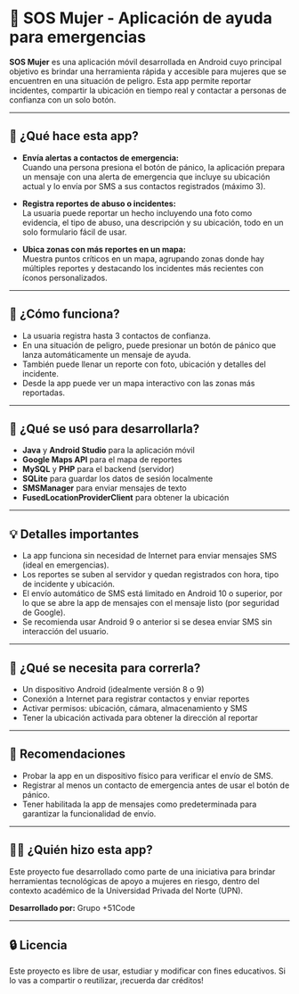 # 🚨 SOS Mujer - Aplicación de ayuda para emergencias

**SOS Mujer** es una aplicación móvil desarrollada en Android cuyo principal objetivo es brindar una herramienta rápida y accesible para mujeres que se encuentren en una situación de peligro. Esta app permite reportar incidentes, compartir la ubicación en tiempo real y contactar a personas de confianza con un solo botón.

---

## 🧭 ¿Qué hace esta app?

- **Envía alertas a contactos de emergencia:**  
  Cuando una persona presiona el botón de pánico, la aplicación prepara un mensaje con una alerta de emergencia que incluye su ubicación actual y lo envía por SMS a sus contactos registrados (máximo 3).

- **Registra reportes de abuso o incidentes:**  
  La usuaria puede reportar un hecho incluyendo una foto como evidencia, el tipo de abuso, una descripción y su ubicación, todo en un solo formulario fácil de usar.

- **Ubica zonas con más reportes en un mapa:**  
  Muestra puntos críticos en un mapa, agrupando zonas donde hay múltiples reportes y destacando los incidentes más recientes con íconos personalizados.

---

## 📱 ¿Cómo funciona?

- La usuaria registra hasta 3 contactos de confianza.
- En una situación de peligro, puede presionar un botón de pánico que lanza automáticamente un mensaje de ayuda.
- También puede llenar un reporte con foto, ubicación y detalles del incidente.
- Desde la app puede ver un mapa interactivo con las zonas más reportadas.

---

## 🧪 ¿Qué se usó para desarrollarla?

- **Java** y **Android Studio** para la aplicación móvil
- **Google Maps API** para el mapa de reportes
- **MySQL** y **PHP** para el backend (servidor)
- **SQLite** para guardar los datos de sesión localmente
- **SMSManager** para enviar mensajes de texto
- **FusedLocationProviderClient** para obtener la ubicación

---

## 💡 Detalles importantes

- La app funciona sin necesidad de Internet para enviar mensajes SMS (ideal en emergencias).
- Los reportes se suben al servidor y quedan registrados con hora, tipo de incidente y ubicación.
- El envío automático de SMS está limitado en Android 10 o superior, por lo que se abre la app de mensajes con el mensaje listo (por seguridad de Google).
- Se recomienda usar Android 9 o anterior si se desea enviar SMS sin interacción del usuario.

---

## 🧭 ¿Qué se necesita para correrla?

- Un dispositivo Android (idealmente versión 8 o 9)
- Conexión a Internet para registrar contactos y enviar reportes
- Activar permisos: ubicación, cámara, almacenamiento y SMS
- Tener la ubicación activada para obtener la dirección al reportar

---

## 📌 Recomendaciones

- Probar la app en un dispositivo físico para verificar el envío de SMS.
- Registrar al menos un contacto de emergencia antes de usar el botón de pánico.
- Tener habilitada la app de mensajes como predeterminada para garantizar la funcionalidad de envío.

---

## 🙋‍♀️ ¿Quién hizo esta app?

Este proyecto fue desarrollado como parte de una iniciativa para brindar herramientas tecnológicas de apoyo a mujeres en riesgo, dentro del contexto académico de la Universidad Privada del Norte (UPN).

**Desarrollado por:** Grupo +51Code

---

## 🔒 Licencia

Este proyecto es libre de usar, estudiar y modificar con fines educativos. Si lo vas a compartir o reutilizar, ¡recuerda dar créditos!

